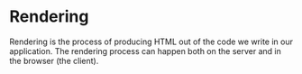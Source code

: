 # Rendering

Rendering is the process of producing HTML out of the code we write in our application. The rendering process can happen both on the server and in the browser (the client).

